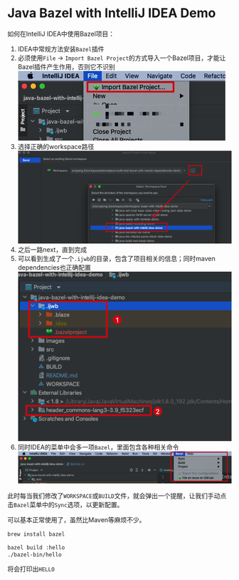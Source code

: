 Java Bazel with IntelliJ IDEA Demo
===========================

如何在IntelliJ IDEA中使用Bazel项目：

1. IDEA中常规方法安装`Bazel`插件
2. 必须使用`File` -> `Import Bazel Project`的方式导入一个Bazel项目，才能让Bazel插件产生作用，否则它不识别
   ![import-bazel-project.jpg](./images/import-bazel-project.jpg)
3. 选择正确的workspace路径
   ![select-workspace.png](./images/select-workspace.png)
4. 之后一路next，直到完成
5. 可以看到生成了一个`.ijwb`的目录，包含了项目相关的信息；同时maven dependencies也正确配置
   ![complete.png](./images/complete.png)
6. 同时IDEA的菜单中会多一项`Bazel`，里面包含各种相关命令
   ![menu.png](./images/menu.png)

此时每当我们修改了`WORKSPACE`或`BUILD`文件，就会弹出一个提醒，让我们手动点击`Bazel`菜单中的`Sync`选项，以更新配置。

可以基本正常使用了，虽然比Maven等麻烦不少。

```
brew install bazel
```

```
bazel build :hello
./bazel-bin/hello
```

将会打印出`HELLO`

